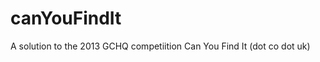 canYouFindIt
============

A solution to the 2013 GCHQ competiition Can You Find It (dot co dot uk)
